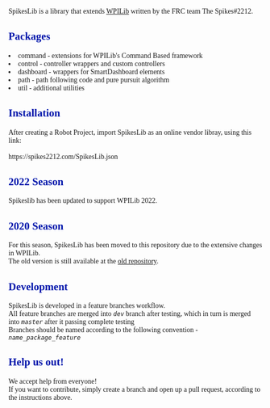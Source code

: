 <div style="font-family: Calibri">
SpikesLib is a library that extends <a href="https://github.com/wpilibsuite/allwpilib" target="_blank" rel="noopener noreferrer">WPILib</a> written by the FRC team The
Spikes#2212.


<h2 style="color: #0015AB;">Packages</h2>

<li>command - extensions for WPILib's Command Based framework</li>
<li>control - controller wrappers and custom controllers</li>
<li>dashboard - wrappers for SmartDashboard elements</li>
<li>path - path following code and pure pursuit algorithm</li>
<li>util - additional utilities</li>

<h2 style="color: #0015AB;">Installation</h2>
After creating a Robot Project, import SpikesLib as an online vendor libray, using this link: <br> <br>
https://spikes2212.com/SpikesLib.json

<h2 style="color: #0015AB;">2022 Season</h2>

Spikeslib has been updated to support WPILib 2022.

<h2 style="color: #0015AB;" >2020 Season</h2>

For this season, SpikesLib has been moved to this repository due to the extensive changes in WPILib. <br>
The old version is still available at the <a href="https://github.com/Spikes-2212-Programming-Guild/SpikesLib"
target="_blank" rel="noopener noreferrer">old repository</a>.

<h2 style="color: #0015AB;">Development</h2>
SpikesLib is developed in a feature branches workflow. <br>
All feature branches are merged into <code><i>dev</i></code> branch after testing, which in turn is merged into
<code><i>master</i></code> after it passing complete testing <br>
Branches should be named according to the following convention - <code><i>name_package_feature</i></code>

<h2 style="color: #0015AB;">Help us out!</h2>
We accept help from everyone! <br>
If you want to contribute, simply create a branch and open up a pull request, according to the instructions above.

</div>
